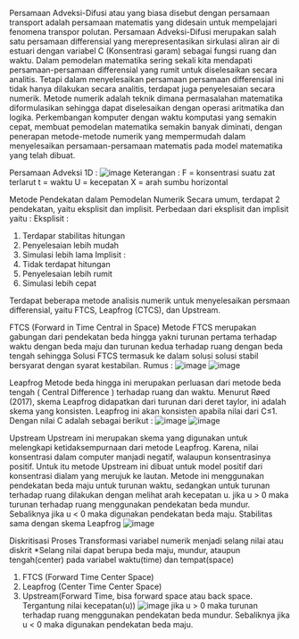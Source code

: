 Persamaan Adveksi-Difusi atau yang biasa disebut dengan persamaan transport adalah persamaan matematis yang didesain untuk mempelajari fenomena transpor polutan. Persamaan Adveksi-Difusi merupakan salah satu persamaan differensial yang merepresentasikan sirkulasi aliran air di estuari dengan variabel C (Konsentrasi garam) sebagai fungsi ruang dan waktu. Dalam pemodelan matematika sering sekali kita mendapati persamaan-persamaan differensial yang rumit untuk diselesaikan secara analitis. Tetapi dalam menyelesaikan persamaan persamaan differensial ini tidak hanya dilakukan secara analitis, terdapat juga penyelesaian secara numerik. Metode numerik adalah teknik dimana permasalahan matematika diformulasikan sehingga dapat diselesaikan dengan operasi aritmatika dan logika. Perkembangan komputer dengan waktu komputasi yang semakin cepat, membuat pemodelan matematika semakin banyak diminati, dengan penerapan metode-metode numerik yang mempermudah dalam menyelesaikan persamaan-persamaan matematis pada model matematika yang telah dibuat. 

Persamaan Adveksi 1D :
![image](https://user-images.githubusercontent.com/105977853/169846115-f5ebf363-8827-4260-b5f6-b25377d75351.png)
Keterangan :
F = konsentrasi suatu zat terlarut
t = waktu 
U = kecepatan 
X = arah sumbu horizontal 

Metode Pendekatan dalam Pemodelan Numerik 
Secara umum, terdapat 2 pendekatan, yaitu eksplisit dan implisit. Perbedaan dari eksplisit dan implisit yaitu :
Eksplisit :
1.	Terdapar stabilitas hitungan
2.	Penyelesaian lebih mudah
3.	Simulasi lebih lama 
Implisit :
1.	Tidak terdapat hitungan
2.	Penyelesaian lebih rumit
3.	Simulasi lebih cepat  

Terdapat beberapa metode analisis numerik untuk menyelesaikan persmaan differensial, yaitu FTCS, Leapfrog (CTCS), dan Upstream. 

FTCS (Forward in Time Central in Space)
Metode FTCS merupakan gabungan dari pendekatan beda hingga yakni turunan pertama terhadap waktu dengan beda maju dan turunan kedua terhadap ruang dengan beda tengah sehingga Solusi FTCS termasuk ke dalam solusi solusi stabil bersyarat dengan syarat kestabilan.
Rumus :
![image](https://user-images.githubusercontent.com/105977853/169846421-d64276a3-7374-4251-ad5c-fa170cabaa3b.png)
![image](https://user-images.githubusercontent.com/105977853/169846485-49ef26fa-39cf-4afe-8a2a-fe022f1c19c2.png)

Leapfrog 
Metode beda hingga ini merupakan perluasan dari metode beda tengah ( Central Difference ) terhadap ruang dan waktu. Menurut Røed (2017), skema Leapfrog didapatkan dari turunan dari deret taylor, ini adalah skema yang konsisten. Leapfrog ini akan konsisten apabila nilai dari C≤1. Dengan nilai C adalah sebagai berikut :
![image](https://user-images.githubusercontent.com/105977853/169846585-94f1e6f8-eccc-491d-b6ea-70e723c0234d.png)
![image](https://user-images.githubusercontent.com/105977853/169846622-b053e8e1-fba4-40b1-9594-9ead61cb3b84.png)

Upstream 
Upstream ini merupakan skema yang digunakan untuk melengkapi ketidaksempurnaan dari metode Leapfrog. Karena, nilai konsentrasi dalam computer manjadi negatif, walaupun konsentrasinya positif. Untuk itu metode Upstream ini dibuat untuk model positif dari konsentrasi dialam yang merujuk ke lautan. Metode ini menggunakan pendekatan beda maju untuk turunan waktu, sedangkan untuk turunan terhadap ruang dilakukan dengan melihat arah kecepatan u. jika u > 0 maka turunan terhadap ruang menggunakan pendekatan beda mundur. Sebaliknya jika u < 0 maka digunakan pendekatan beda maju.
Stabilitas sama dengan skema Leapfrog
![image](https://user-images.githubusercontent.com/105977853/169846759-25aa51fa-d1e5-45b1-b739-19d1de7c6ba2.png)

Diskritisasi 
Proses Transformasi variabel numerik menjadi selang nilai atau diskrit
*Selang nilai dapat berupa beda maju, mundur, ataupun tengah(center) pada variabel waktu(time) dan tempat(space)
1.	FTCS (Forward Time Center Space)
2.	Leapfrog (Center Time Center Space)
3.	Upstream(Forward Time, bisa forward space atau back space. Tergantung nilai kecepatan(u))
![image](https://user-images.githubusercontent.com/105977853/169846899-3980c434-bc6c-450f-b2ea-bfdf3b3db775.png)
jika u > 0 maka turunan terhadap ruang menggunakan pendekatan beda mundur. Sebaliknya jika u < 0 maka digunakan pendekatan beda maju.
